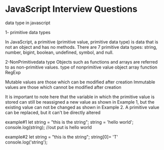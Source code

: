 # JavaScript Interview Questions
data type in javascript 

 1- primitive data types

In JavaScript, a primitive (primitive value, primitive data type) is data that is not an object and has no methods. There are 7 primitive data types: string, number, bigint, boolean, undefined, symbol, and null.

2-NonPrimitivedata type 
Objects such as functions and arrays are referred to as non-primitive values.
type of nonprimitive value 
object 
array
function 
RegExp

Mutable values are those which can be modified after creation
Immutable values are those which cannot be modified after creation


It is important to note here that the variable in which the primitive value is stored can still be reassigned a new value as shown in Example 1, but the existing value can not be changed as shown in Example 2. A primitive value can be replaced, but it can't be directly altered



example#1
let string = "this is the string";
string = 'hello world';
console.log(string); //out put is hello world

example#2
let string = "this is the string";
string[0]= 'T'
console.log('string');
